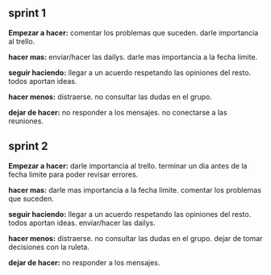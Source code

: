  ## sprint 1

**Empezar a hacer:**
comentar los problemas que suceden.
darle importancia al trello.

**hacer mas:**
enviar/hacer las dailys.
darle mas importancia a la fecha limite.

**seguir haciendo:**
llegar a un acuerdo respetando las opiniones del resto.
todos aportan ideas.

**hacer menos:**
distraerse.
no consultar las dudas en el grupo.

**dejar de hacer:**
no responder a los mensajes.
no conectarse a las reuniones.



## sprint 2

**Empezar a hacer:**
darle importancia al trello.
terminar un dia antes de la fecha limite para poder revisar errores.

**hacer mas:**
darle mas importancia a la fecha limite.
comentar los problemas que suceden.

**seguir haciendo:**
llegar a un acuerdo respetando las opiniones del resto.
todos aportan ideas.
enviar/hacer las dailys.

**hacer menos:**
distraerse.
no consultar las dudas en el grupo.
dejar de tomar decisiones con la ruleta.

**dejar de hacer:**
no responder a los mensajes.





